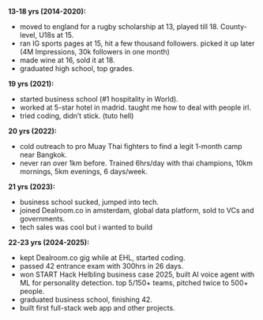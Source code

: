 **13-18 yrs (2014-2020):**  
- moved to england for a rugby scholarship at 13, played till 18. County-level, U18s at 15.  
- ran IG sports pages at 15, hit a few thousand followers. picked it up later (4M Impressions, 30k followers in one month)
- made wine at 16, sold it at 18.  
- graduated high school, top grades.

**19 yrs (2021):**  
- started business school (#1 hospitality in World).  
- worked at 5-star hotel in madrid. taught me how to deal with people irl.
- tried coding, didn’t stick. (tuto hell)

**20 yrs (2022):**  
- cold outreach to pro Muay Thai fighters to find a legit 1-month camp near Bangkok.  
- never ran over 1km before. Trained 6hrs/day with thai champions, 10km mornings, 5km evenings, 6 days/week.

**21 yrs (2023):**  
- business school sucked, jumped into tech.
- joined Dealroom.co in amsterdam, global data platform, sold to VCs and governments.
- tech sales was cool but i wanted to build

**22-23 yrs (2024-2025):**  
- kept Dealroom.co gig while at EHL, started coding.  
- passed 42 entrance exam with 300hrs in 26 days.
- won START Hack Helbling business case 2025, built AI voice agent with ML for personality detection. top 5/150+ teams, pitched twice to 500+ people.  
- graduated business school, finishing 42.  
- built first full-stack web app and other projects.
